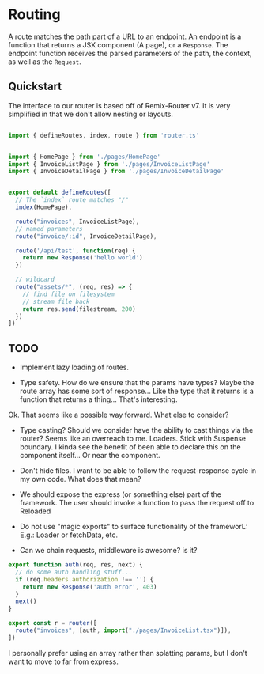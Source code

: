 # Routing

A route matches the path part of a URL to an endpoint. An endpoint is a function that returns a JSX component (A page), or a `Response`. The endpoint function receives the parsed parameters of the path, the context, as well as the `Request`.

## Quickstart

The interface to our router is based off of Remix-Router v7. It is very simplified in that we don't allow nesting or layouts.

```ts

import { defineRoutes, index, route } from 'router.ts'


import { HomePage } from './pages/HomePage'
import { InvoiceListPage } from './pages/InvoiceListPage'
import { InvoiceDetailPage } from './pages/InvoiceDetailPage'


export default defineRoutes([
  // The `index` route matches "/"
  index(HomePage),

  route("invoices", InvoiceListPage),
  // named parameters
  route("invoice/:id", InvoiceDetailPage),

  route('/api/test', function(req) {
    return new Response('hello world')
  })

  // wildcard
  route("assets/*", (req, res) => {
    // find file on filesystem
    // stream file back
    return res.send(filestream, 200)
  })
])
```

## TODO

- Implement lazy loading of routes.

- Type safety. How do we ensure that the params have types? Maybe the route array has some sort of response... Like the type that it returns is a function that returns a thing... That's interesting.

Ok. That seems like a possible way forward. What else to consider?

- Type casting? Should we consider have the ability to cast things via the router? Seems like an overreach to me.
Loaders. Stick with Suspense boundary. I kinda see the benefit of been able to declare this on the component itself... Or near the component.

- Don't hide files. I want to be able to follow the request-response cycle in my own code. What does that mean?
- We should expose the express (or something else) part of the framework. The user should invoke a function to pass the request off to Reloaded

- Do not use "magic exports" to surface functionality of the frameworL: E.g.: Loader or fetchData, etc.

- Can we chain requests, middleware is awesome? is it?
```ts
export function auth(req, res, next) {
  // do some auth handling stuff...
  if (req.headers.authorization !== '') {
    return new Response('auth error', 403)
  }
  next()
}

export const r = router([
  route("invoices", [auth, import("./pages/InvoiceList.tsx")]),
])
```

I personally prefer using an array rather than splatting params, but I don't want to move to far from express.
